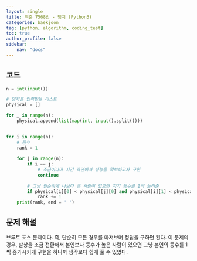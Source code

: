 ```yaml
---
layout: single
title: 백준 7568번 - 덩치 (Python3)
categories: baekjoon
tag: [python, algorithm, coding_test]
toc: true 
author_profile: false
sidebar:
    nav: "docs"
---
```




## 코드

```python
n = int(input())

# 덩치를 입력받을 리스트
physical = []

for _ in range(n):
    physical.append(list(map(int, input().split())))
    

for i in range(n):
    # 등수
    rank = 1
    
    for j in range(n):
        if i == j:
            # 조금이나마 시간 측면에서 성능을 확보하고자 구현
            continue
        
        # 그냥 단순하게 나보다 큰 사람이 있으면 자기 등수를 1씩 늘려줌
        if physical[i][0] < physical[j][0] and physical[i][1] < physical[j][1]:
            rank += 1
    print(rank, end = ' ')    
```



## 문제 해설

브루트 포스 문제이다. 즉, 단순히 모든 경우를 따져보며 정답을 구하면 된다. 이 문제의 경우, 발상을 조금 전환해서 본인보다 등수가 높은 사람이 있으면 그냥 본인의 등수를 1씩 증가시키게 구현을 하니까 생각보다 쉽게 풀 수 있었다.

